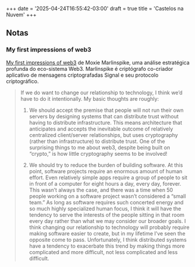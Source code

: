 +++
date = '2025-04-24T16:55:42-03:00'
draft = true
title = 'Castelos na Nuvem'
+++


## Notas

### My first impressions of web3

[My first impressions of web3](https://moxie.org/2022/01/07/web3-first-impressions.html)
de Moxie Marlinspike, uma análise estratégica profunda do eco-sistema Web3.
Marlinspike é criptógrafo co-criador aplicativo de mensagens criptografadas Signal e seu protocolo criptográfico.

> If we do want to change our relationship to technology, I think we’d have to do it intentionally. My basic thoughts are roughly:
>
> 1. We should accept the premise that people will not run their own servers by designing systems that can distribute trust without having to distribute infrastructure. This means architecture that anticipates and accepts the inevitable outcome of relatively centralized client/server relationships, but uses cryptography (rather than infrastructure) to distribute trust. One of the surprising things to me about web3, despite being built on “crypto,” is how little cryptography seems to be involved!
>
> 2. We should try to reduce the burden of building software. At this point, software projects require an enormous amount of human effort. Even relatively simple apps require a group of people to sit in front of a computer for eight hours a day, every day, forever. This wasn’t always the case, and there was a time when 50 people working on a software project wasn’t considered a “small team.” As long as software requires such concerted energy and so much highly specialized human focus, I think it will have the tendency to serve the interests of the people sitting in that room every day rather than what we may consider our broader goals. I think changing our relationship to technology will probably require making software easier to create, but in my lifetime I’ve seen the opposite come to pass. Unfortunately, I think distributed systems have a tendency to exacerbate this trend by making things more complicated and more difficult, not less complicated and less difficult.

